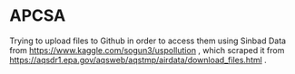 # APCSA
Trying to upload files to Github in order to access them using Sinbad
Data from https://www.kaggle.com/sogun3/uspollution , 
which scraped it from https://aqsdr1.epa.gov/aqsweb/aqstmp/airdata/download_files.html .
